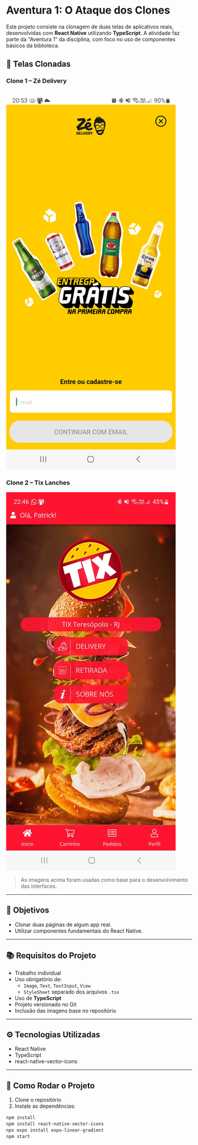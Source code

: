 # Aventura 1: O Ataque dos Clones

Este projeto consiste na clonagem de duas telas de aplicativos reais, desenvolvidas com **React Native** utilizando **TypeScript**. A atividade faz parte da "Aventura 1" da disciplina, com foco no uso de componentes básicos da biblioteca.

## 📱 Telas Clonadas

### Clone 1 – Zé Delivery
![Zé Delivery](./Screenshot_20250620_205343_Z%20Delivery.jpg)

### Clone 2 – Tix Lanches
![Tix Lanches](./Screenshot_20250622_224652_Tix%20Lanches.jpg)

> As imagens acima foram usadas como base para o desenvolvimento das interfaces.

---

## 🎯 Objetivos

- Clonar duas páginas de algum app real.
- Utilizar componentes fundamentais do React Native.

---

## 📚 Requisitos do Projeto

- Trabalho individual
- Uso obrigatório de:
  - `Image`, `Text`, `TextInput`, `View`
  - `StyleSheet` separado dos arquivos `.tsx`
- Uso de **TypeScript**
- Projeto versionado no Git
- Inclusão das imagens base no repositório

---

## ⚙️ Tecnologias Utilizadas

- React Native
- TypeScript
- react-native-vector-icons

---

## 🚀 Como Rodar o Projeto

1. Clone o repositório
2. Instale as dependências:

```bash
npm install
npm install react-native-vector-icons
npx expo install expo-linear-gradient
npm start
